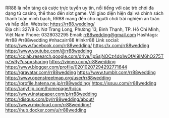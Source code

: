 RR88 là nền tảng cá cược trực tuyến uy tín, nổi tiếng với các trò chơi đa dạng từ casino, thể thao đến slot game. Với giao diện hiện đại và chính sách thanh toán minh bạch, RR88 mang đến cho người chơi trải nghiệm an toàn và hấp dẫn.
Website: https://rr88.wedding/  
Địa chỉ: 327/8 Đ. Nơ Trang Long, Phường 13, Bình Thạnh, TP. Hồ Chí Minh, Việt Nam
Phone: 0328032295
Email: rr88wedding@gmail.com
Hashtags: #rr88 #rr88wedding #nhacairr88 #linkrr88
Link social: 
https://www.facebook.com/rr88wedding/ 
https://x.com/rr88wedding 
https://www.youtube.com/@rr88wedding 
https://colab.research.google.com/drive/1pSsjNOCz4do1wOfAI9lM6hO275TpZwRy?usp=sharing 
https://vimeo.com/rr88wedding 
https://www.blogger.com/profile/02010207294292771644 
https://gravatar.com/rr88wedding 
https://www.tumblr.com/rr88wedding 
https://www.openstreetmap.org/user/rr88wedding 
https://profile.hatena.ne.jp/rr88wedding/ 
https://issuu.com/rr88wedding 
https://anyflip.com/homepage/hcjcu  
https://www.instapaper.com/p/rr88wedding 
https://disqus.com/by/rr88wedding/about/ 
https://www.mixcloud.com/rr88wedding/ 
https://hub.docker.com/u/rr88wedding 



